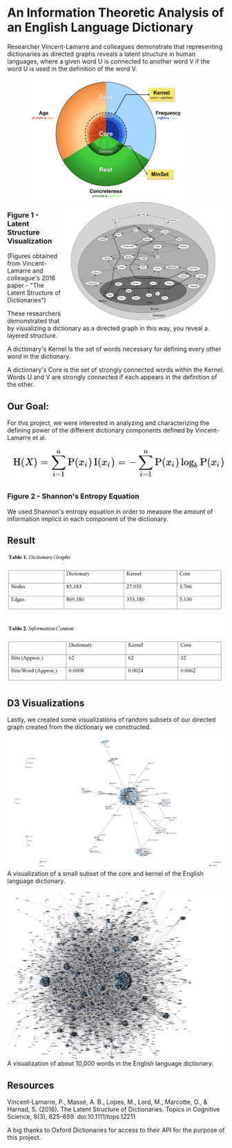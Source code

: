 # An Information Theoretic Analysis of an English Language Dictionary
Researcher Vincent-Lamarre and colleagues demonstrate that representing dictionaries as directed graphs reveals a latent structure in human languages, where a given word U is connected to another word V if the word U is
used in the definition of the word V.
<div style="margin-left: 8%;">
<img src="./images/latentStructureVisualization.png" width="380px" height="280px" />
<img src="./images/structureExample.png" width="380px" height="280px" style="float: right;" />
</div>

### Figure 1 - Latent Structure Visualization
(Figures obtained from Vincent-Lamarre and colleague's 2016 paper - "The Latent Structure of Dictionaries")

These researchers demonstrated that by visualizing a dictionary as a
directed graph in this way, you reveal a layered structure.

A dictionary's Kernel Is the set of words necessary for defining every other word in the dictionary.

A dictionary's Core is the set of strongly connected words within the Kernel. Words U and V are strongly connected if each appears in the definition of the other.



## Our Goal:

For this project, we were interested in analyzing and characterizing the
defining power of the different dictionary components defined by Vincent-Lamarre
et al.

<img src="./images/entropyEquation.PNG" />

### Figure 2 - Shannon's Entropy Equation

We used Shannon's entropy equation in order to measure the amount of information implicit in each component of the dictionary.


## Result

<img src="./images/tableResults.PNG" />



## D3 Visualizations

Lastly, we created some visualizations of random subsets of our directed graph created from the dictionary we constructed.

![alt text](./images/IT_dicitonary_visualization.PNG)
A visualization of a small subset of the core and kernel of the English language dictionary.


![alt text](./images/big_dictionary_visualization.PNG)
A visualization of about 10,000 words in the English language dictionary.



## Resources
Vincent-Lamarre, P., Massé, A. B., Lopes, M., Lord, M., Marcotte, O., & Harnad, S. (2016). The Latent Structure of Dictionaries. Topics in Cognitive Science, 8(3), 625-659. doi:10.1111/tops.12211

A big thanks to Oxford Dictionaries for access to their API for the purpose of this project.
